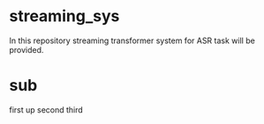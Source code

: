 # streaming_sys

In this repository streaming transformer system for ASR task will be provided.

# sub
first up
second
third


